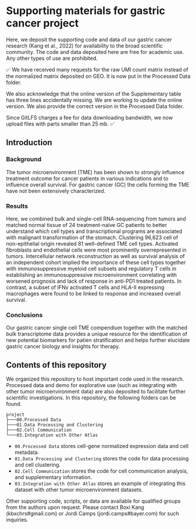 # Supporting materials for gastric cancer project

Here, we deposit the supporting code and data of our gastric cancer research (Kang et al., 2022) for availability to the broad scientific community. The code and data deposited here are free for academic use. Any other types of use are prohibited.

✅
We have received many requests for the raw UMI count matrix instead of the normalized matrix deposited on GEO. It is now put in the Processed Data folder.

We also acknowledge that the online version of the Supplementary table has three lines accidentally missing. We are working to update the online version. We also provide the correct version in the Processed Data folder.

Since GitLFS charges a fee for data downloading bandwidth, we now upload files with parts smaller than 25 mb.
✅

## Introduction

### Background
The tumor microenvironment (TME) has been shown to strongly influence treatment outcome for cancer patients in various indications and to influence overall survival. For gastric cancer (GC) the cells forming the TME have not been extensively characterized.

### Results
Here, we combined bulk and single-cell RNA-sequencing from tumors and matched normal tissue of 24 treatment-naïve GC patients to better understand which cell types and transcriptional programs are associated with malignant transformation of the stomach. Clustering 96,623 cell of non-epithelial origin revealed 81 well-defined TME cell types. Activated fibroblasts and endothelial cells were most prominently overrepresented in tumors. Intercellular network reconstruction as well as survival analysis of an independent cohort implied the importance of these cell types together with immunosuppressive myeloid cell subsets and regulatory T cells in establishing an immunosuppressive microenvironment correlating with worsened prognosis and lack of response in anti-PD1 treated patients. In contrast, a subset of IFNγ activated T cells and HLA-II expressing macrophages were found to be linked to response and increased overall survival.

### Conclusions
Our gastric cancer single cell TME compendium together with the matched bulk transcriptome data provides a unique resource for the identification of new potential biomarkers for patien stratification and helps further elucidate gastric cancer biology and insights for therapy.

## Contents of this repository

We organized this repository to host important code used in the research. Processed data and demo for explorative use (such as integrating with other tumor microenvironment data) are also deposited to facilitate further scientific investigations. In this repository, the following folders can be found.

```
project
├───00.Processed Data
├───01.Data Processing and Clustering
├───02.Cell Communication
└───03.Integration with Other Atlas
```

- `00.Processed Data` stores cell-gene normalized expression data and cell metadata.
- `01.Data Processing and Clustering` stores the code for data processing and cell clustering.
- `02.Cell Communication` stores the code for cell communication analysis, and supplementary information.
- `03.Integration with Other Atlas` stores an example of integrating this dataset with other tumor microenvironment datasets.

Other supporting code, scripts, or data are available for qualified groups from the authors upon request. Please contact Boxi Kang (kbxchrs#gmail.com) or Jordi Camps (jordi.camps#bayer.com) for such inquiries. 
